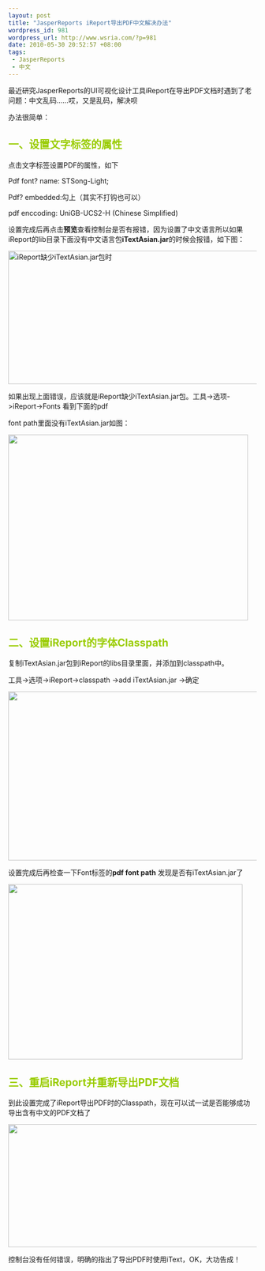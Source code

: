 ```yaml
--- 
layout: post
title: "JasperReports iReport导出PDF中文解决办法"
wordpress_id: 981
wordpress_url: http://www.wsria.com/?p=981
date: 2010-05-30 20:52:57 +08:00
tags: 
 - JasperReports
 - 中文
---
```

最近研究JasperReports的UI可视化设计工具iReport在导出PDF文档时遇到了老问题：中文乱码……哎，又是乱码，解决呗

办法很简单：
<h2><span style="color: #99cc00;">一、设置文字标签的属性</span></h2>
点击文字标签设置PDF的属性，如下

Pdf font? name: STSong-Light;

Pdf? embedded:勾上（其实不打钩也可以）

pdf enccoding: UniGB-UCS2-H (Chinese Simplified)

设置完成后再点击<strong>预览</strong>查看控制台是否有报错，因为设置了中文语言所以如果iReport的lib目录下面没有中文语言包<strong>iTextAsian.jar</strong>的时候会报错，如下图：

<!--more-->

<a href="http://www.kafeitu.me/files/2010/05/1.jpg"><img class="alignnone size-full  wp-image-982" title="1" src="http://www.kafeitu.me/files/2010/05/1.jpg" alt="iReport缺少iTextAsian.jar包时" width="579" height="270" /></a>

如果出现上面错误，应该就是iReport缺少iTextAsian.jar包。工具-&gt;选项-&gt;iReport-&gt;Fonts 看到下面的pdf

font path里面没有iTextAsian.jar如图：

<a href="http://www.kafeitu.me/files/2010/05/2.jpg"><img class="alignnone size-full wp-image-983" title="2" src="http://www.kafeitu.me/files/2010/05/2.jpg" alt="" width="486" height="376" /></a>
<h2><span style="color: #99cc00;">二、设置iReport的字体Classpath</span></h2>
复制iTextAsian.jar包到iReport的libs目录里面，并添加到classpath中。

工具-&gt;选项-&gt;iReport-&gt;classpath -&gt;add iTextAsian.jar -&gt;确定

<a href="http://www.kafeitu.me/files/2010/05/3.jpg"><img class="alignnone size-full wp-image-984" title="3" src="http://www.kafeitu.me/files/2010/05/3.jpg" alt="" width="547" height="342" /></a>

设置完成后再检查一下Font标签的<strong>pdf font path</strong> 发现是否有iTextAsian.jar了

<a href="http://www.kafeitu.me/files/2010/05/4.jpg"><img class="alignnone size-full wp-image-985" title="4" src="http://www.kafeitu.me/files/2010/05/4.jpg" alt="" width="475" height="355" /></a>
<h2><span style="color: #99cc00;">三、重启iReport并重新导出PDF文档</span></h2>
到此设置完成了iReport导出PDF时的Classpath，现在可以试一试是否能够成功导出含有中文的PDF文档了

<a href="http://www.kafeitu.me/files/2010/05/5.jpg"><img class="alignnone size-full wp-image-986" title="5" src="http://www.kafeitu.me/files/2010/05/5.jpg" alt="" width="581" height="249" /></a>

控制台没有任何错误，明确的指出了导出PDF时使用iText，OK，大功告成！
